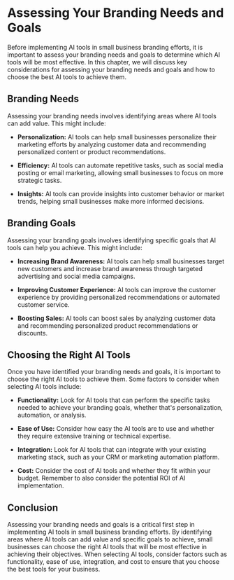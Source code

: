 Assessing Your Branding Needs and Goals
==============================================================================================================

Before implementing AI tools in small business branding efforts, it is important to assess your branding needs and goals to determine which AI tools will be most effective. In this chapter, we will discuss key considerations for assessing your branding needs and goals and how to choose the best AI tools to achieve them.

Branding Needs
--------------

Assessing your branding needs involves identifying areas where AI tools can add value. This might include:

* **Personalization:** AI tools can help small businesses personalize their marketing efforts by analyzing customer data and recommending personalized content or product recommendations.

* **Efficiency:** AI tools can automate repetitive tasks, such as social media posting or email marketing, allowing small businesses to focus on more strategic tasks.

* **Insights:** AI tools can provide insights into customer behavior or market trends, helping small businesses make more informed decisions.

Branding Goals
--------------

Assessing your branding goals involves identifying specific goals that AI tools can help you achieve. This might include:

* **Increasing Brand Awareness:** AI tools can help small businesses target new customers and increase brand awareness through targeted advertising and social media campaigns.

* **Improving Customer Experience:** AI tools can improve the customer experience by providing personalized recommendations or automated customer service.

* **Boosting Sales:** AI tools can boost sales by analyzing customer data and recommending personalized product recommendations or discounts.

Choosing the Right AI Tools
---------------------------

Once you have identified your branding needs and goals, it is important to choose the right AI tools to achieve them. Some factors to consider when selecting AI tools include:

* **Functionality:** Look for AI tools that can perform the specific tasks needed to achieve your branding goals, whether that's personalization, automation, or analysis.

* **Ease of Use:** Consider how easy the AI tools are to use and whether they require extensive training or technical expertise.

* **Integration:** Look for AI tools that can integrate with your existing marketing stack, such as your CRM or marketing automation platform.

* **Cost:** Consider the cost of AI tools and whether they fit within your budget. Remember to also consider the potential ROI of AI implementation.

Conclusion
----------

Assessing your branding needs and goals is a critical first step in implementing AI tools in small business branding efforts. By identifying areas where AI tools can add value and specific goals to achieve, small businesses can choose the right AI tools that will be most effective in achieving their objectives. When selecting AI tools, consider factors such as functionality, ease of use, integration, and cost to ensure that you choose the best tools for your business.
